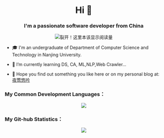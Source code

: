 


<!--
**PAYIZ/PAYIZ** is a ✨ _special_ ✨ repository because its `README.md` (this file) appears on your GitHub profile.
### Hello I'm [艾山江](https://yeying.tech) 👋
-->


<h1 align="center">Hi 👋</h1>
<h3 align="center">I'm a passionate software developer from China</h3>
<p align="center"> 
<img align="center" src="https://komarev.com/ghpvc/?username=payiz-asj&color=blue&style=plastic&label=PROFILE+VISITORS" alt="裂开！这里本该显示阅读量" /> 
</p>



* 🎓 I'm an undergraduate of Department of Computer Science and Technology in Nanjing University.

  

* <p>🌱 I’m currently learning <a title = "Data Structure" >DS</a>, <a title = "Computer Algorithm" >CA</a>, <a title = "Machine Learning" >ML</a>,<a title = "Natural Language Processing" >NLP</a>,Web Crawler... </p>



* 💬 Hope you find out something you like  here or on my personal blog at: [夜莺悠吟](https://yeying.tech)

  

### My Common Development Languages：

<p align="center">
<img align="center" src="https://github-readme-stats.vercel.app/api/top-langs/?username=payiz-asj&hide_title=1&hide=kotlin,javascript&theme=buefy&line_height=27&layout=compact"/>
</p>

### My Git-hub Statistics：

<p align="center">
<img align="center" src="https://github-readme-stats.vercel.app/api?username=payiz-asj&hide_title=ture&hide=issues&show_icons=true&count_private=true&include_all_commits=true&line_height=21&theme=flag-india" />
</p>

